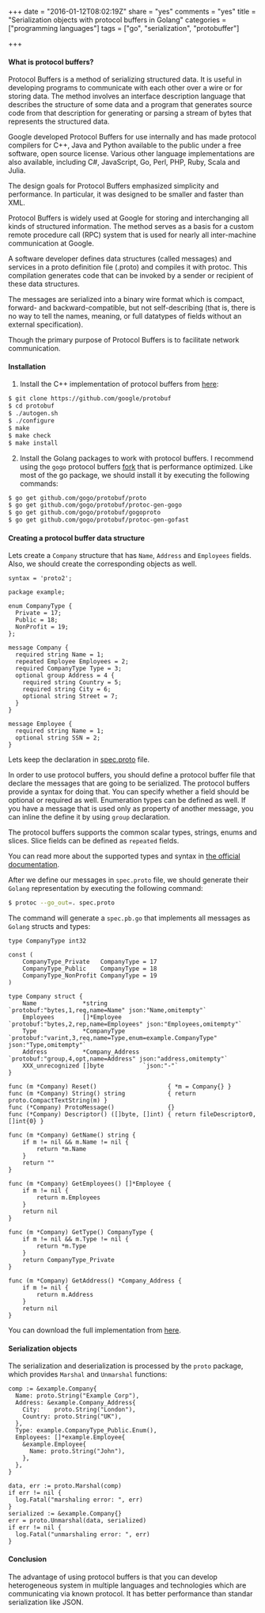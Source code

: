 +++
date = "2016-01-12T08:02:19Z"
share = "yes"
comments = "yes"
title = "Serialization objects with protocol buffers in Golang"
categories = ["programming languages"]
tags = ["go", "serialization", "protobuffer"]

+++

#### What is protocol buffers?

Protocol Buffers is a method of serializing structured data. It is useful in
developing programs to communicate with each other over a wire or for storing
data. The method involves an interface description language that describes the
structure of some data and a program that generates source code from that
description for generating or parsing a stream of bytes that represents the
structured data.

Google developed Protocol Buffers for use internally and has made protocol
compilers for C++, Java and Python available to the public under a free
software, open source license. Various other language implementations are also
available, including C#, JavaScript, Go, Perl, PHP, Ruby, Scala and Julia.

The design goals for Protocol Buffers emphasized simplicity and performance. In
particular, it was designed to be smaller and faster than XML.

Protocol Buffers is widely used at Google for storing and interchanging all
kinds of structured information. The method serves as a basis for a custom
remote procedure call (RPC) system that is used for nearly all inter-machine
communication at Google.

A software developer defines data structures (called messages) and services in
a proto definition file (.proto) and compiles it with protoc. This compilation
generates code that can be invoked by a sender or recipient of these data
structures.

The messages are serialized into a binary wire format which is
compact, forward- and backward-compatible, but not self-describing (that is,
there is no way to tell the names, meaning, or full datatypes of fields without
an external specification).

Though the primary purpose of Protocol Buffers is to facilitate network
communication.

#### Installation

1. Install the C++ implementation of protocol buffers from
[here](https://github.com/google/protobuf):

```bash
$ git clone https://github.com/google/protobuf
$ cd protobuf
$ ./autogen.sh
$ ./configure
$ make
$ make check
$ make install
```

2. Install the Golang packages to work with protocol buffers. I recommend using
the `gogo` protocol buffers [fork](https://github.com/gogo/protobuf) that is
performance optimized. Like most of the go package, we should install it by
executing the following commands:

```bash
$ go get github.com/gogo/protobuf/proto
$ go get github.com/gogo/protobuf/protoc-gen-gogo
$ go get github.com/gogo/protobuf/gogoproto
$ go get github.com/gogo/protobuf/protoc-gen-gofast
```

#### Creating a protocol buffer data structure

Lets create a `Company` structure that has `Name`, `Address` and `Employees`
fields. Also, we should create the corresponding objects as well.

```Golang
syntax = 'proto2';

package example;

enum CompanyType {
  Private = 17;
  Public = 18;
  NonProfit = 19;
};

message Company {
  required string Name = 1;
  repeated Employee Employees = 2;
  required CompanyType Type = 3;
  optional group Address = 4 {
    required string Country = 5;
    required string City = 6;
    optional string Street = 7;
  }
}

message Employee {
  required string Name = 1;
  optional string SSN = 2;
}
```

Lets keep the declaration in
[spec.proto](https://gist.github.com/svett/acdbc1b1429d97371609) file.

In order to use protocol buffers, you should define a protocol buffer file that
declare the messages that are going to be serialized. The protocol buffers
provide a syntax for doing that. You can specify whether a field should be optional
or required as well. Enumeration types can be defined as well. If you have a message
that is used only as property of another message, you can inline the define it
by using `group` declaration.

The protocol buffers supports the common scalar types, strings, enums and slices.
Slice fields can be defined as `repeated` fields.

You can read more about the supported types and syntax in [the official
documentation](https://developers.google.com/protocol-buffers/docs/proto).

After we define our messages in `spec.proto` file, we should generate their
`Golang` representation by executing the following command:

```bash
$ protoc --go_out=. spec.proto
```

The command will generate a `spec.pb.go` that implements all messages as `Golang`
structs and types:

```Golang
type CompanyType int32

const (
	CompanyType_Private   CompanyType = 17
	CompanyType_Public    CompanyType = 18
	CompanyType_NonProfit CompanyType = 19
)

type Company struct {
	Name             *string          `protobuf:"bytes,1,req,name=Name" json:"Name,omitempty"`
	Employees        []*Employee      `protobuf:"bytes,2,rep,name=Employees" json:"Employees,omitempty"`
	Type             *CompanyType     `protobuf:"varint,3,req,name=Type,enum=example.CompanyType" json:"Type,omitempty"`
	Address          *Company_Address `protobuf:"group,4,opt,name=Address" json:"address,omitempty"`
	XXX_unrecognized []byte           `json:"-"`
}

func (m *Company) Reset()                    { *m = Company{} }
func (m *Company) String() string            { return proto.CompactTextString(m) }
func (*Company) ProtoMessage()               {}
func (*Company) Descriptor() ([]byte, []int) { return fileDescriptor0, []int{0} }

func (m *Company) GetName() string {
	if m != nil && m.Name != nil {
		return *m.Name
	}
	return ""
}

func (m *Company) GetEmployees() []*Employee {
	if m != nil {
		return m.Employees
	}
	return nil
}

func (m *Company) GetType() CompanyType {
	if m != nil && m.Type != nil {
		return *m.Type
	}
	return CompanyType_Private
}

func (m *Company) GetAddress() *Company_Address {
	if m != nil {
		return m.Address
	}
	return nil
}
```

You can download the full implementation from
[here](https://gist.github.com/svett/7632c3628ded96a1fc60).

#### Serialization objects

The serialization and deserialization is processed by the `proto` package,
which provides `Marshal` and `Unmarshal` functions:

```Golanog
comp := &example.Company{
  Name: proto.String("Example Corp"),
  Address: &example.Company_Address{
    City:    proto.String("London"),
    Country: proto.String("UK"),
  },
  Type: example.CompanyType_Public.Enum(),
  Employees: []*example.Employee{
    &example.Employee{
      Name: proto.String("John"),
    },
  },
}

data, err := proto.Marshal(comp)
if err != nil {
  log.Fatal("marshaling error: ", err)
}
serialized := &example.Company{}
err = proto.Unmarshal(data, serialized)
if err != nil {
  log.Fatal("unmarshaling error: ", err)
}
```

#### Conclusion

The advantage of using protocol buffers is that you can develop heterogeneous
system in multiple languages and technologies which are communicating via known
protocol. It has better performance than standar serialization like JSON.
